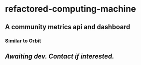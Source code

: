 # refactored-computing-machine
## A community metrics api and dashboard
### Similar to [Orbit](https://orbit.love)

## _Awaiting dev. Contact if interested._
